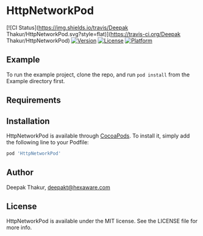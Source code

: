 # HttpNetworkPod

[![CI Status](https://img.shields.io/travis/Deepak Thakur/HttpNetworkPod.svg?style=flat)](https://travis-ci.org/Deepak Thakur/HttpNetworkPod)
[![Version](https://img.shields.io/cocoapods/v/HttpNetworkPod.svg?style=flat)](https://cocoapods.org/pods/HttpNetworkPod)
[![License](https://img.shields.io/cocoapods/l/HttpNetworkPod.svg?style=flat)](https://cocoapods.org/pods/HttpNetworkPod)
[![Platform](https://img.shields.io/cocoapods/p/HttpNetworkPod.svg?style=flat)](https://cocoapods.org/pods/HttpNetworkPod)

## Example

To run the example project, clone the repo, and run `pod install` from the Example directory first.

## Requirements

## Installation

HttpNetworkPod is available through [CocoaPods](https://cocoapods.org). To install
it, simply add the following line to your Podfile:

```ruby
pod 'HttpNetworkPod'
```

## Author

Deepak Thakur, deepakt@hexaware.com

## License

HttpNetworkPod is available under the MIT license. See the LICENSE file for more info.
